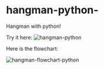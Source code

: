 # hangman-python-
Hangman with python!

Try it here:
![hangman-python](https://user-images.githubusercontent.com/70670914/198210698-2888be96-9556-4b7b-bcb8-8da845b201e5.gif)

Here is the flowchart:

![hangman-flowchart-python](https://user-images.githubusercontent.com/70670914/198210738-96f631fc-5f86-4bee-8e48-d237b494ad07.jpeg)
